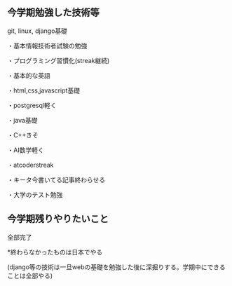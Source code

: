 ## 今学期勉強した技術等
git, linux, django基礎

・基本情報技術者試験の勉強

・プログラミング習慣化(streak継続)

・基本的な英語

・html,css,javascript基礎

・postgresql軽く　

・java基礎

・C++きそ

・AI数学軽く

・atcoderstreak

・キータ今書いてる記事終わらせる

・大学のテスト勉強
## 今学期残りやりたいこと

全部完了

*終わらなかったものは日本でやる

(django等の技術は一旦webの基礎を勉強した後に深掘りする。学期中にできることは全部やる)
